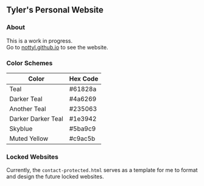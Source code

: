 ## Tyler's Personal Website

### About

This is a work in progress.   
Go to [nottyl.github.io](https://nottyl.github.io) to see the website.

### Color Schemes

| Color              | Hex Code |
|--------------------|----------|
| Teal               | #61828a  |
| Darker Teal        | #4a6269  |
| Another Teal       | #235063  |
| Darker Darker Teal | #1e3942  |
| Skyblue            | #5ba9c9  |
| Muted Yellow       | #c9ac5b  |

### Locked Websites
Currently, the `contact-protected.html` serves as a template for me to format and design the future locked websites.



